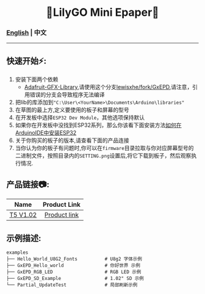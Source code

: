 

<h1 align = "center">🌟LilyGO Mini Epaper🌟</h1>

### [English](../README.md) | 中文

--------------------------------------


<h2 align = "left">快速开始⚡:</h2>

1. 安装下面两个依赖
    - [Adafruit-GFX-Library](https://github.com/adafruit/Adafruit-GFX-Library),请使用这个分支[lewisxhe/fork/GxEPD](https://github.com/lewisxhe/GxEPD),请注意，引用错误的分支会导致程序无法编译
2. 把lib的库添加到`"C:\User\<YourName>\Documents\Arduino\libraries"`
3. 在草图的最上方,定义要使用的板子和屏幕的型号
4. 在开发板中选择`ESP32 Dev Module`，其他选项保持默认
5. 如果你在开发板中没找到ESP32系列，那么你该看下面安装方法[如何在ArduinoIDE中安装ESP32](https://github.com/espressif/arduino-esp32/blob/master/docs/arduino-ide/boards_manager.md)
6. 关于你购买的板子的版本,请查看下面的产品连接
7. 当你认为你的板子有问题时,你可以在`firmware`目录拉取与你对应屏幕型号的二进制文件，按照目录内的`SETTING.png`设置后,将它下载到板子，然后观察执行情况.



<h2 align = "left">产品链接📷:</h2>

|     Name     |                            Product  Link                             |
| :----------: | :------------------------------------------------------------------: |
| [T5 V1.02]() | [Product link](https://pt.aliexpress.com/item/1005002857956100.html) |



<h2 align = "left">示例描述:</h2>

```
examples
├── Hello_World_U8G2_Fonts          # U8g2 字体示例
├── GxEPD_Hello_world               # 你好世界 示例
├── GxEPD_RGB_LED                   # RGB LED 示例
├── GxEPD_SD_Example                # 1.02" SD 示例
└── Partial_UpdateTest              # 局部刷新示例
```
